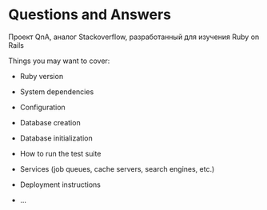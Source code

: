 # Questions and Answers

Проект QnA, аналог Stackoverflow, разработанный для изучения Ruby on Rails

Things you may want to cover:

* Ruby version

* System dependencies

* Configuration

* Database creation

* Database initialization

* How to run the test suite

* Services (job queues, cache servers, search engines, etc.)

* Deployment instructions

* ...
